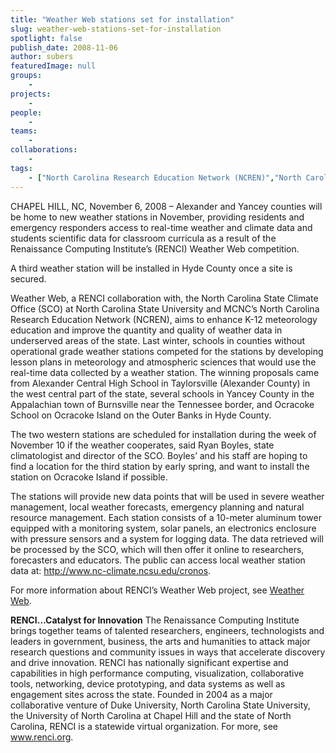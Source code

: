 ```yaml
---
title: "Weather Web stations set for installation"
slug: weather-web-stations-set-for-installation
spotlight: false
publish_date: 2008-11-06
author: subers
featuredImage: null
groups:
    - 
projects:
    - 
people:
    - 
teams: 
    - 
collaborations:
    - 
tags:
    - ["North Carolina Research Education Network (NCREN)","North Carolina State Climate Office (SCO)","Weather Web"]
---
```

CHAPEL HILL, NC, November 6, 2008 – Alexander and Yancey counties will be home to new weather stations in November, providing residents and emergency responders access to real-time weather and climate data and students scientific data for classroom curricula as a result of the Renaissance Computing Institute’s (RENCI) Weather Web competition. <!--more-->

A third weather station will be installed in Hyde County once a site is secured.

Weather Web, a RENCI collaboration with, the North Carolina State Climate Office (SCO) at North Carolina State University and MCNC’s North Carolina Research Education Network (NCREN), aims to enhance K-12 meteorology education and improve the quantity and quality of weather data in underserved areas of the state. Last winter, schools in counties without operational grade weather stations competed for the stations by developing lesson plans in meteorology and atmospheric sciences that would use the real-time data collected by a weather station. The winning proposals came from Alexander Central High School in Taylorsville (Alexander County) in the west central part of the state, several schools in Yancey County in the Appalachian town of Burnsville near the Tennessee border, and Ocracoke School on Ocracoke Island on the Outer Banks in Hyde County.

The two western stations are scheduled for installation during the week of November 10 if the weather cooperates, said Ryan Boyles, state climatologist and director of the SCO. Boyles’ and his staff are hoping to find a location for the third station by early spring, and want to install the station on Ocracoke Island if possible.

The stations will provide new data points that will be used in severe weather management, local weather forecasts, emergency planning and natural resource management. Each station consists of a 10-meter aluminum tower equipped with a monitoring system, solar panels, an electronics enclosure with pressure sensors and a system for logging data. The data retrieved will be processed by the SCO, which will then offer it online to researchers, forecasters and educators. The public can access local weather station data at: <a href="http://www.nc-climate.ncsu.edu/cronos" target="_blank">http://www.nc-climate.ncsu.edu/cronos</a>.

For more information about RENCI’s Weather Web project, see <a href="http://www.renci.org/focus-areas/education-and-outreach/renci-weather-web">Weather Web</a>.

<strong>RENCI…Catalyst for Innovation</strong>
The Renaissance Computing Institute brings together teams of talented researchers, engineers, technologists and leaders in government, business, the arts and humanities to attack major research questions and community issues in ways that accelerate discovery and drive innovation. RENCI has nationally significant expertise and capabilities in high performance computing, visualization, collaborative tools, networking, device prototyping, and data systems as well as engagement sites across the state. Founded in 2004 as a major collaborative venture of Duke University, North Carolina State University, the University of North Carolina at Chapel Hill and the state of North Carolina, RENCI is a statewide virtual organization. For more, see <a href="http://www.renci.org/">www.renci.org</a>.
